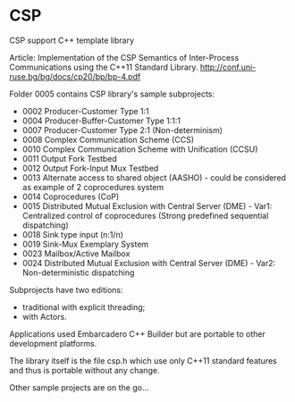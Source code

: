 # CSP
 CSP support C++ template library

 Article: Implementation of the CSP Semantics of Inter-Process Communications using the C++11 Standard Library.
 http://conf.uni-ruse.bg/bg/docs/cp20/bp/bp-4.pdf

 Folder 0005 contains CSP library's sample subprojects:
 - 0002 Producer-Customer Type 1:1
 - 0004 Producer-Buffer-Customer Type 1:1:1
 - 0007 Producer-Customer Type 2:1 (Non-determinism)
 - 0008 Complex Communication Scheme (CCS)
 - 0010 Complex Communication Scheme with Unification (CCSU)
 - 0011 Output Fork Testbed
 - 0012 Output Fork-Input Mux Testbed
 - 0013 Alternate access to shared object (AASHO) - could be considered as example of 2 coprocedures system
 - 0014 Coprocedures (CoP)
 - 0015 Distributed Mutual Exclusion with Central Server (DME) - Var1: Centralized control of coprocedures (Strong predefined sequential dispatching)
 - 0018 Sink type input (n:1/n)
 - 0019 Sink-Mux Exemplary System
 - 0023 Mailbox/Active Mailbox
 - 0024 Distributed Mutual Exclusion with Central Server (DME) - Var2: Non-deterministic dispatching

 Subprojects have two editions:
 - traditional with explicit threading;
 - with Actors.

 Applications used Embarcadero C++ Builder but are portable to other development platforms.

 The library itself is the file csp.h which use only C++11 standard features and thus is portable without any change.

 Other sample projects are on the go...
